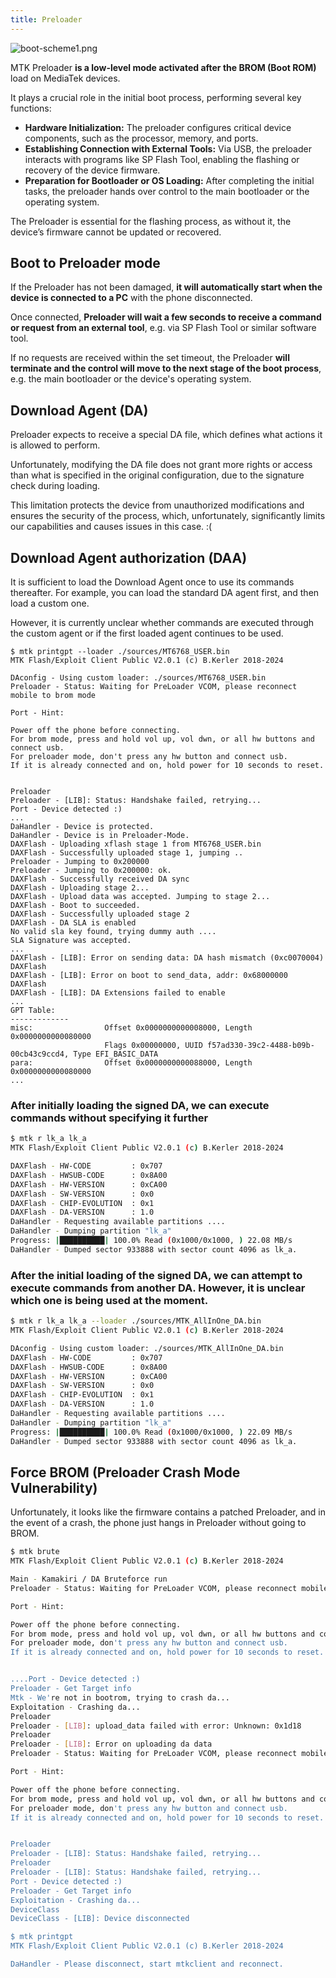 ```yaml
---
title: Preloader
---
```



![boot-scheme1.png](../files/assets/boot-scheme1.png)

MTK Preloader **is a low-level mode activated after the BROM (Boot ROM)** load on MediaTek devices.

It plays a crucial role in the initial boot process, performing several key functions:
- **Hardware Initialization:** The preloader configures critical device components, such as the processor, memory, and ports.
- **Establishing Connection with External Tools:** Via USB, the preloader interacts with programs like SP Flash Tool, enabling the flashing or recovery of the device firmware.
- **Preparation for Bootloader or OS Loading:** After completing the initial tasks, the preloader hands over control to the main bootloader or the operating system.

The Preloader is essential for the flashing process, as without it, the device’s firmware cannot be updated or recovered.

## Boot to Preloader mode
If the Preloader has not been damaged, **it will automatically start when the device is connected to a PC** with the phone disconnected. 

Once connected, **Preloader will wait a few seconds to receive a command or request from an external tool**, e.g. via SP Flash Tool or similar software tool.

If no requests are received within the set timeout, the Preloader **will terminate and the control will move to the next stage of the boot process**, e.g. the main bootloader or the device's operating system.

## Download Agent (DA)
Preloader expects to receive a special DA file, which defines what actions it is allowed to perform.

Unfortunately, modifying the DA file does not grant more rights or access than what is specified in the original configuration, due to the signature check during loading.

This limitation protects the device from unauthorized modifications and ensures the security of the process, which, unfortunately, significantly limits our capabilities and causes issues in this case. :(

## Download Agent authorization (DAA)
It is sufficient to load the Download Agent once to use its commands thereafter. For example, you can load the standard DA agent first, and then load a custom one.

However, it is currently unclear whether commands are executed through the custom agent or if the first loaded agent continues to be used.

```shell
$ mtk printgpt --loader ./sources/MT6768_USER.bin
MTK Flash/Exploit Client Public V2.0.1 (c) B.Kerler 2018-2024

DAconfig - Using custom loader: ./sources/MT6768_USER.bin
Preloader - Status: Waiting for PreLoader VCOM, please reconnect mobile to brom mode

Port - Hint:

Power off the phone before connecting.
For brom mode, press and hold vol up, vol dwn, or all hw buttons and connect usb.
For preloader mode, don't press any hw button and connect usb.
If it is already connected and on, hold power for 10 seconds to reset.


Preloader
Preloader - [LIB]: Status: Handshake failed, retrying...
Port - Device detected :)
...
DaHandler - Device is protected.
DaHandler - Device is in Preloader-Mode.
DAXFlash - Uploading xflash stage 1 from MT6768_USER.bin
DAXFlash - Successfully uploaded stage 1, jumping ..
Preloader - Jumping to 0x200000
Preloader - Jumping to 0x200000: ok.
DAXFlash - Successfully received DA sync
DAXFlash - Uploading stage 2...
DAXFlash - Upload data was accepted. Jumping to stage 2...
DAXFlash - Boot to succeeded.
DAXFlash - Successfully uploaded stage 2
DAXFlash - DA SLA is enabled
No valid sla key found, trying dummy auth ....
SLA Signature was accepted.
...
DAXFlash - [LIB]: Error on sending data: DA hash mismatch (0xc0070004)
DAXFlash
DAXFlash - [LIB]: Error on boot to send_data, addr: 0x68000000
DAXFlash
DAXFlash - [LIB]: DA Extensions failed to enable
...
GPT Table:
-------------
misc:                Offset 0x0000000000008000, Length 0x0000000000080000
                     Flags 0x00000000, UUID f57ad330-39c2-4488-b09b-00cb43c9ccd4, Type EFI_BASIC_DATA
para:                Offset 0x0000000000088000, Length 0x0000000000080000
...
```

### After initially loading the signed DA, we can execute commands without specifying it further

```sh
$ mtk r lk_a lk_a
MTK Flash/Exploit Client Public V2.0.1 (c) B.Kerler 2018-2024

DAXFlash - HW-CODE         : 0x707
DAXFlash - HWSUB-CODE      : 0x8A00
DAXFlash - HW-VERSION      : 0xCA00
DAXFlash - SW-VERSION      : 0x0
DAXFlash - CHIP-EVOLUTION  : 0x1
DAXFlash - DA-VERSION      : 1.0
DaHandler - Requesting available partitions ....
DaHandler - Dumping partition "lk_a"
Progress: |██████████| 100.0% Read (0x1000/0x1000, ) 22.08 MB/s
DaHandler - Dumped sector 933888 with sector count 4096 as lk_a.
```
### After the initial loading of the signed DA, we can attempt to execute commands from another DA. However, it is unclear which one is being used at the moment.
```sh
$ mtk r lk_a lk_a --loader ./sources/MTK_AllInOne_DA.bin
MTK Flash/Exploit Client Public V2.0.1 (c) B.Kerler 2018-2024

DAconfig - Using custom loader: ./sources/MTK_AllInOne_DA.bin
DAXFlash - HW-CODE         : 0x707
DAXFlash - HWSUB-CODE      : 0x8A00
DAXFlash - HW-VERSION      : 0xCA00
DAXFlash - SW-VERSION      : 0x0
DAXFlash - CHIP-EVOLUTION  : 0x1
DAXFlash - DA-VERSION      : 1.0
DaHandler - Requesting available partitions ....
DaHandler - Dumping partition "lk_a"
Progress: |██████████| 100.0% Read (0x1000/0x1000, ) 22.09 MB/s
DaHandler - Dumped sector 933888 with sector count 4096 as lk_a.
```

## Force BROM (Preloader Crash Mode Vulnerability)
Unfortunately, it looks like the firmware contains a patched Preloader, and in the event of a crash, the phone just hangs in Preloader without going to BROM.

```sh
$ mtk brute
MTK Flash/Exploit Client Public V2.0.1 (c) B.Kerler 2018-2024

Main - Kamakiri / DA Bruteforce run
Preloader - Status: Waiting for PreLoader VCOM, please reconnect mobile to brom mode

Port - Hint:

Power off the phone before connecting.
For brom mode, press and hold vol up, vol dwn, or all hw buttons and connect usb.
For preloader mode, don't press any hw button and connect usb.
If it is already connected and on, hold power for 10 seconds to reset.


....Port - Device detected :)
Preloader - Get Target info
Mtk - We're not in bootrom, trying to crash da...
Exploitation - Crashing da...
Preloader
Preloader - [LIB]: upload_data failed with error: Unknown: 0x1d18
Preloader
Preloader - [LIB]: Error on uploading da data
Preloader - Status: Waiting for PreLoader VCOM, please reconnect mobile to brom mode

Port - Hint:

Power off the phone before connecting.
For brom mode, press and hold vol up, vol dwn, or all hw buttons and connect usb.
For preloader mode, don't press any hw button and connect usb.
If it is already connected and on, hold power for 10 seconds to reset.


Preloader
Preloader - [LIB]: Status: Handshake failed, retrying...
Preloader
Preloader - [LIB]: Status: Handshake failed, retrying...
Port - Device detected :)
Preloader - Get Target info
Exploitation - Crashing da...
DeviceClass
DeviceClass - [LIB]: Device disconnected

$ mtk printgpt
MTK Flash/Exploit Client Public V2.0.1 (c) B.Kerler 2018-2024

DaHandler - Please disconnect, start mtkclient and reconnect.
```